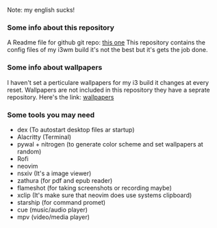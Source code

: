Note: my english sucks!

### Some info about this repository
A Readme file for github
git repo: [this one](https://github.com/santraj611/arch_i3wm.git)
This repository contains the config files of my i3wm build it's not the best but it's gets the job done.

### Some info about wallpapers
I haven't set a perticulare wallpapers for my i3 build it changes at every reset.
Wallpapers are not included in this repository they have a seprate repository. Here's the link: [wallpapers](https://github.com/santraj611/wallpapers.git)

### Some tools you may need
- dex (To autostart desktop files ar startup)
- Alacritty (Terminal)
- pywal + nitrogen (to generate color scheme and set wallpapers at random)
- Rofi
- neovim
- nsxiv (It's a image viewer)
- zathura (for pdf and epub reader)
- flameshot (for taking screenshots or recording maybe)
- xclip (It's make sure that neovim does use systems clipboard)
- starship (for command promet)
- cue (music/audio player)
- mpv (video/media player)
